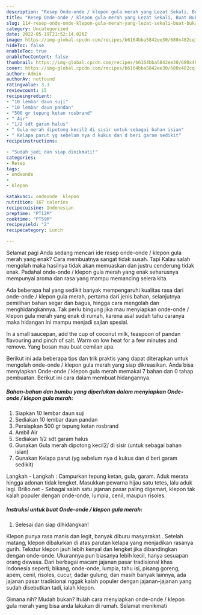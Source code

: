```yaml
---
description: "Resep Onde-onde / klepon gula merah yang Lezat Sekali, Buat Buka Puasa Menggugah Selera"
title: "Resep Onde-onde / klepon gula merah yang Lezat Sekali, Buat Buka Puasa Menggugah Selera"
slug: 114-resep-onde-onde-klepon-gula-merah-yang-lezat-sekali-buat-buka-puasa-menggugah-selera
category: Uncategorized
date: 2022-05-19T21:52:14.026Z
image: https://img-global.cpcdn.com/recipes/b6164bba5842ee30/680x482cq70/onde-onde-klepon-gula-merah-foto-resep-utama.jpg
hideToc: false
enableToc: true
enableTocContent: false
thumbnail: https://img-global.cpcdn.com/recipes/b6164bba5842ee30/680x482cq70/onde-onde-klepon-gula-merah-foto-resep-utama.jpg
cover: https://img-global.cpcdn.com/recipes/b6164bba5842ee30/680x482cq70/onde-onde-klepon-gula-merah-foto-resep-utama.jpg
author: Admin
authorAv: notfound
ratingvalue: 3.3
reviewcount: 15
recipeingredient:
- "10 lembar daun suji"
- "10 lembar daun pandan"
- "500 gr tepung ketan rosbrand"
- " Air"
- "1/2 sdt garam halus"
- " Gula merah dipotong kecil2 di sisir untuk sebagai bahan isian"
- " Kelapa parut yg sebelum nya d kukus dan d beri garam sedikit"
recipeinstructions:

- "Sudah jadi dan siap dinikmati!"
categories:
- Resep
tags:
- ondeonde
- 
- klepon

katakunci: ondeonde  klepon 
nutrition: 167 calories
recipecuisine: Indonesian
preptime: "PT12M"
cooktime: "PT59M"
recipeyield: "2"
recipecategory: Lunch

---
```



Selamat pagi Anda sedang mencari ide resep onde-onde / klepon gula merah yang enak? Cara membuatnya sangat tidak susah. Tapi Kalau salah mengolah maka hasilnya tidak akan memuaskan dan justru cenderung tidak enak. Padahal onde-onde / klepon gula merah yang enak seharusnya mempunyai aroma dan rasa yang mampu memancing selera kita.


Ada beberapa hal yang sedikit banyak mempengaruhi kualitas rasa dari onde-onde / klepon gula merah, pertama dari jenis bahan, selanjutnya pemilihan bahan segar dan bagus, hingga cara mengolah dan menghidangkannya. Tak perlu bingung jika mau menyiapkan onde-onde / klepon gula merah yang enak di rumah, karena asal sudah tahu caranya maka hidangan ini mampu menjadi sajian spesial.

In a small saucepan, add the cup of coconut milk, teaspoon of pandan flavouring and pinch of salt. Warm on low heat for a few minutes and remove. Yang bosan mau buat cemilan apa.


Berikut ini ada beberapa tips dan trik praktis yang dapat diterapkan untuk mengolah onde-onde / klepon gula merah yang siap dikreasikan. Anda bisa menyiapkan Onde-onde / klepon gula merah memakai 7 bahan dan 0 tahap pembuatan. Berikut ini cara dalam membuat hidangannya.

<!--inarticleads1-->

##### Bahan-bahan dan bumbu yang diperlukan dalam menyiapkan Onde-onde / klepon gula merah:

1. Siapkan 10 lembar daun suji
1. Sediakan 10 lembar daun pandan
1. Persiapkan 500 gr tepung ketan rosbrand
1. Ambil  Air
1. Sediakan 1/2 sdt garam halus
1. Gunakan  Gula merah dipotong kecil2/ di sisir (untuk sebagai bahan isian)
1. Gunakan  Kelapa parut (yg sebelum nya d kukus dan d beri garam sedikit)


Langkah - Langkah : Campurkan tepung ketan, gula, garam. Aduk merata hingga adonan tidak lengket. Masukkan pewarna hijau satu tetes, lalu aduk lagi. Brilio.net - Sebagai salah satu jajanan pasar paling digemari, klepon tak kalah populer dengan onde-onde, lumpia, cenil, maupun risoles. 

<!--inarticleads2-->

##### Instruksi untuk buat Onde-onde / klepon gula merah:


1. Selesai dan siap dihidangkan!

Klepon punya rasa manis dan legit, banyak diburu masyarakat.. Setelah matang, klepon dibalurkan di atas parutan kelapa yang menjadikan rasanya gurih. Tekstur klepon jauh lebih kenyal dan lengket jika dibandingkan dengan onde-onde. Ukurannya pun biasanya lebih kecil, hanya sesuapan orang dewasa. Dari berbagai macam jajanan pasar tradisional khas Indonesia seperti; bikang, onde-onde, lumpia, tahu isi, pisang goreng, apem, cenil, risoles, cucur, dadar gulung, dan masih banyak lainnya, ada jajanan pasar tradisional nggak kalah populer dengan jajanan-jajanan yang sudah disebutkan tadi, ialah klepon. 

Gimana nih? Mudah bukan? Itulah cara menyiapkan onde-onde / klepon gula merah yang bisa anda lakukan di rumah. Selamat menikmati
